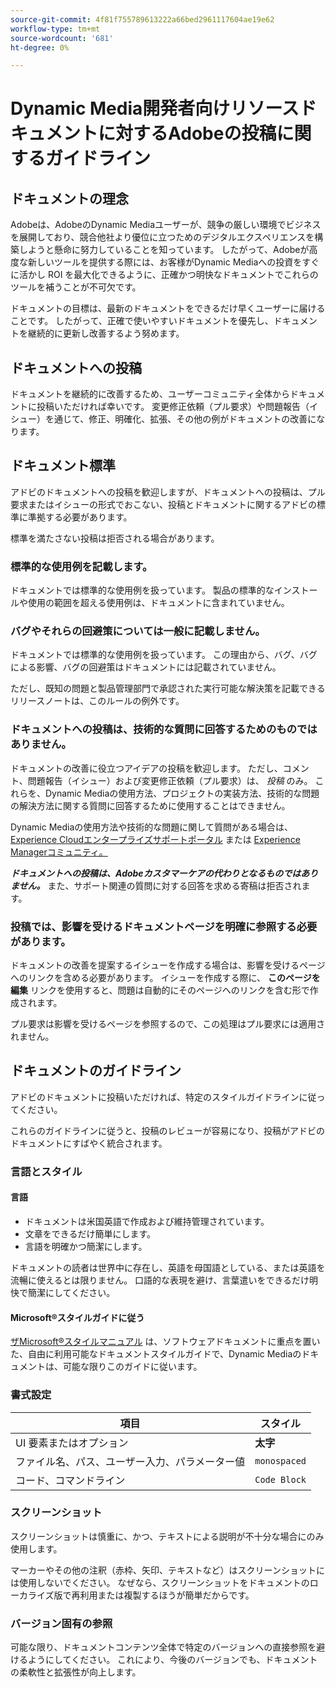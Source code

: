 ```yaml
---
source-git-commit: 4f81f755789613222a66bed2961117604ae19e62
workflow-type: tm+mt
source-wordcount: '681'
ht-degree: 0%

---
```

# Dynamic Media開発者向けリソースドキュメントに対するAdobeの投稿に関するガイドライン

## ドキュメントの理念

Adobeは、AdobeのDynamic Mediaユーザーが、競争の厳しい環境でビジネスを展開しており、競合他社より優位に立つためのデジタルエクスペリエンスを構築しようと懸命に努力していることを知っています。 したがって、Adobeが高度な新しいツールを提供する際には、お客様がDynamic Mediaへの投資をすぐに活かし ROI を最大化できるように、正確かつ明快なドキュメントでこれらのツールを補うことが不可欠です。

ドキュメントの目標は、最新のドキュメントをできるだけ早くユーザーに届けることです。 したがって、正確で使いやすいドキュメントを優先し、ドキュメントを継続的に更新し改善するよう努めます。

## ドキュメントへの投稿

ドキュメントを継続的に改善するため、ユーザーコミュニティ全体からドキュメントに投稿いただければ幸いです。 変更修正依頼（プル要求）や問題報告（イシュー）を通じて、修正、明確化、拡張、その他の例がドキュメントの改善になります。

## ドキュメント標準

アドビのドキュメントへの投稿を歓迎しますが、ドキュメントへの投稿は、プル要求またはイシューの形式でおこない、投稿とドキュメントに関するアドビの標準に準拠する必要があります。

標準を満たさない投稿は拒否される場合があります。

### 標準的な使用例を記載します。

ドキュメントでは標準的な使用例を扱っています。 製品の標準的なインストールや使用の範囲を超える使用例は、ドキュメントに含まれていません。

### バグやそれらの回避策については一般に記載しません。

ドキュメントでは標準的な使用例を扱っています。 この理由から、バグ、バグによる影響、バグの回避策はドキュメントには記載されていません。

ただし、既知の問題と製品管理部門で承認された実行可能な解決策を記載できるリリースノートは、このルールの例外です。

### ドキュメントへの投稿は、技術的な質問に回答するためのものではありません。

ドキュメントの改善に役立つアイデアの投稿を歓迎します。 ただし、コメント、問題報告（イシュー）および変更修正依頼（プル要求）は、 *投稿* のみ。 これらを、Dynamic Mediaの使用方法、プロジェクトの実装方法、技術的な問題の解決方法に関する質問に回答するために使用することはできません。

Dynamic Mediaの使用方法や技術的な問題に関して質問がある場合は、 [Experience Cloudエンタープライズサポートポータル](https://experienceleague.adobe.com/ja?support-solution=General&support-tab=home#support) または [Experience Managerコミュニティ。](https://experienceleaguecommunities.adobe.com/t5/adobe-experience-manager/ct-p/adobe-experience-manager-community?profile.language=ja)

***ドキュメントへの投稿は、Adobeカスタマーケアの代わりとなるものではありません。*** また、サポート関連の質問に対する回答を求める寄稿は拒否されます。

### 投稿では、影響を受けるドキュメントページを明確に参照する必要があります。

ドキュメントの改善を提案するイシューを作成する場合は、影響を受けるページへのリンクを含める必要があります。 イシューを作成する際に、 **このページを編集** リンクを使用すると、問題は自動的にそのページへのリンクを含む形で作成されます。

プル要求は影響を受けるページを参照するので、この処理はプル要求には適用されません。

## ドキュメントのガイドライン

アドビのドキュメントに投稿いただければ、特定のスタイルガイドラインに従ってください。

これらのガイドラインに従うと、投稿のレビューが容易になり、投稿がアドビのドキュメントにすばやく統合されます。

### 言語とスタイル

#### 言語

* ドキュメントは米国英語で作成および維持管理されています。
* 文章をできるだけ簡単にします。
* 言語を明確かつ簡潔にします。

ドキュメントの読者は世界中に存在し、英語を母国語としている、または英語を流暢に使えるとは限りません。 口語的な表現を避け、言葉遣いをできるだけ明快で簡潔にしてください。

#### Microsoft®スタイルガイドに従う

[ザMicrosoft®スタイルマニュアル](https://learn.microsoft.com/en-us/style-guide/welcome/) は、ソフトウェアドキュメントに重点を置いた、自由に利用可能なドキュメントスタイルガイドで、Dynamic Mediaのドキュメントは、可能な限りこのガイドに従います。

### 書式設定

| 項目 | スタイル |
|---|---|
| UI 要素またはオプション | **太字** |
| ファイル名、パス、ユーザー入力、パラメーター値 | `monospaced` |
| コード、コマンドライン | ```Code Block``` |

### スクリーンショット

スクリーンショットは慎重に、かつ、テキストによる説明が不十分な場合にのみ使用します。

マーカーやその他の注釈（赤枠、矢印、テキストなど）はスクリーンショットには使用しないでください。 なぜなら、スクリーンショットをドキュメントのローカライズ版で再利用または複製するほうが簡単だからです。

### バージョン固有の参照

可能な限り、ドキュメントコンテンツ全体で特定のバージョンへの直接参照を避けるようにしてください。 これにより、今後のバージョンでも、ドキュメントの柔軟性と拡張性が向上します。
